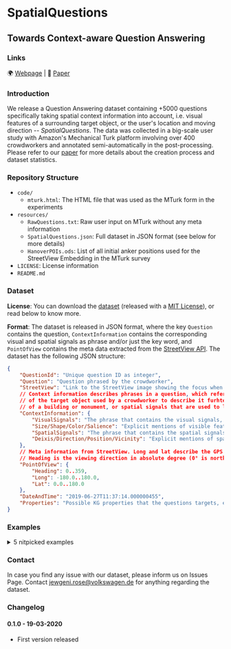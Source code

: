  # SpatialQuestions
## Towards Context-aware Question Answering

### Links
:earth_africa: [Webpage](https://jewrose.github.io/SpatialQuestions/) | :page_facing_up: [Paper]() 

### Introduction
We release a Question Answering dataset containing +5000 questions specifically taking spatial context information into account, i.e. visual features of a surrounding target object, or the user's location and moving direction -- _SpatialQuestions_. The data was collected in a big-scale user study with Amazon's Mechanical Turk platform involving over 400 crowdworkers and annotated semi-automatically in the post-processing. Please refer to our [paper]() for more details about the creation process and dataset statistics. 


### Repository Structure
- `code/`
	+ `mturk.html`: The HTML file that was used as the MTurk form in the experiments
- `resources/`
	+ `RawQuestions.txt`: Raw user input on MTurk without any meta information
  + `SpatialQuestions.json`: Full dataset in JSON format (see below for more details)
  + `HanoverPOIs.ods`: List of all initial anker positions used for the StreetView Embedding in the MTurk survey 
- `LICENSE`: License information
- `README.md`


### Dataset

**License**: You can download the [dataset](resources/data.json) (released with a [MIT License](LICENSE)), or read below to know more.

**Format**: The dataset is released in JSON format, where the key `Question` contains the question, `ContextInformation` contains the corresponding visual and spatial signals as phrase and/or just the key word, and `PointOfView` contains the meta data extracted from the [StreetView API](https://developers.google.com/maps/documentation/streetview/intro). The dataset has the following JSON structure:

```json
{
    "QuestionId": "Unique question ID as integer",
    "Question": "Question phrased by the crowdworker",
    "StreetView": "Link to the StreetView image showing the focus when the question was phrased",
    // Context information describes phrases in a question, which refer to either visible features 
    // of the target object used by a crowdworker to describe it furhter, such as color, size or shape
    // of a building or monument, or spatial signals that are used to locate the target object, such as 'the tower to my left'
    "ContextInformation": {         
        "VisualSignals": "The phrase that contains the visual signals, e.g. 'yellow building'",        
        "Size/Shape/Color/Salience": "Explicit mentions of visible features of the target object, e.g. 'tall tower'",
        "SpatialSignals": "The phrase that contains the spatial signals, e.g. 'behind the fence'",
        "Deixis/Direction/Position/Vicinity": "Explicit mentions of spatial hints to locate the target object in relation to the user, e.g. 'this building' or 'the building to my left'"
    },    
    // Meta information from StreetView. Long and lat describe the GPS position. 
    // Heading is the viewing direction in absolute degree (0° is north, 90° is east, 180° is south and 270° is west)
    "PointOfView": {
        "Heading": 0..359,
        "Long": -180.0..180.0,
        "Lat": 0.0..180.0
    },
    "DateAndTime": "2019-06-27T11:37:14.000000455", 
    "Properties": "Possible KG properties that the questions targets, e.g. name/label, opening hours, popularity or abstract. Properties are derived from OpenStreetMap."
}
```

### Examples
<details>
  <summary>5 nitpicked examples</summary>

```json  
[
  {
    "QuestionId": 0,
    "Question": "What is the name of that large building behind the fence?",
    "StreetView": "https://www.google.com/maps/@?api=1&map_action=pano&viewpoint=52.375842,9.7404004&heading=355.0&pitch=-1.8020866768683987&fov=120",
    "ContextInformation": {
        "VisualSignals": "large building",
        "Size": "large",
        "Direction": "behind",
        "SpatialSignals": "behind the fence"
    },    
    "PointOfView": {
        "Heading": 355,
        "Long": 9.7404004,
        "Lat": 52.375842
    },
    "DateAndTime": "2019-06-27T11:37:14.000000455",
    "Properties": "name"
  },
  {
    "QuestionId": 1,
    "Question": "Do you know what the plaque on that piece of art in the median says?",
    "StreetView": "https://www.google.com/maps/@?api=1&map_action=pano&pano=ae5tuNJ_xl1TS4dneHSdgA&heading=210.1266758416503&pitch=-19.78025402272617&fov=120",
    "ContextInformation": {
        "VisualSignals": "on that piece of art",
        "SpatialSignals": "in the median"
    },
    "PointOfView": {
        "Heading": 210.1266758,
        "Long": 9.7347076,
        "Lat": 52.3689436
    },
    "DateAndTime": "2019-06-27T12:15:05.000000630",
    "Properties": "inscription"
  },
  {
    "QuestionId": 2,
    "Question": "Are there cafes on this street?",
    "StreetView": "https://www.google.com/maps/@?api=1&map_action=pano&pano=5Kn-R_pqCVXEfbr6g78VYw&heading=56.257219084221944&pitch=0.3299029016246635&fov=120",
    "ContextInformation": {
        "SpatialSignals": "on this street"
    },  
    "PointOfView": {
        "Heading": 56.25721908,
        "Long": 9.738762,
        "Lat": 52.3692021
    },
    "DateAndTime": "2019-06-27T15:10:49.000000988"    
  },
  {
    "QuestionId": 3,
    "Question": "Are there more businesses or houses in this area?",
    "StreetView": "https://www.google.com/maps/@?api=1&map_action=pano&pano=_K8GeBrB21c9wVXBAdJuKg&heading=2.362851134167954&pitch=-8.960466980952447&fov=120",
    "ContextInformation": {
        "SpatialSignals": "in this area"
    },
    "PointOfView": {
        "Heading": 2.362851134,
        "Long": 9.7455448,
        "Lat": 52.3723053
    },
    "DateAndTime": "2019-06-27T14:23:51.000000262" 
  },
  {
    "QuestionId": 4,
    "Question": "Is the jeweler store on the right famous?",
    "StreetView": "https://www.google.com/maps/@?api=1&map_action=pano&pano=xSFL8_WXPspXHmAcs1yI5g&heading=3.603047068367749&pitch=-4.744553947315012&fov=120",
    "ContextInformation": {
        "Direction": "right",
        "SpatialSignals": "on the right"
    },
    "PointOfView": {
        "Heading": 3.603047068,
        "Long": 9.7417629,
        "Lat": 52.3737913
    },
    "DateAndTime": "2019-06-27T17:44:33.000000075",
    "Properties": "famous"
  }
]
```
</details>

### Contact
In case you find any issue with our dataset, please inform us on Issues Page.
Contact jewgeni.rose@volkswagen.de for anything regarding the dataset. 

### Changelog

#### 0.1.0 - 19-03-2020
- First version released

